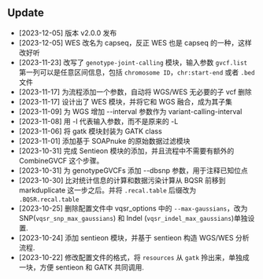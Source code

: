 ## Update


- [2023-12-05] 版本 v2.0.0 发布
- [2023-12-05] WES 改名为 capseq，反正 WES 也是 capseq 的一种，这样改好听
- [2023-11-23] 改写了 `genotype-joint-calling` 模块，输入参数 `gvcf.list` 第一列可以是任意区间信息，包括 `chromosome ID`，`chr:start-end` 或者 `.bed` 文件
- [2023-11-17] 为流程添加一个参数，自动将 WGS/WES 无必要的子 vcf 删除
- [2023-11-17] 设计出了 WES 模块，并将它和 WGS 融合，成为其子集
- [2023-11-09] 为 WGS 增加 --interval 参数作为 variant-calling-interval 
- [2023-11-08] 用 -I 代表输入参数，而不是原来的 -L
- [2023-11-06] 将 gatk 模块封装为 GATK class
- [2023-11-01] 添加基于 SOAPnuke 的原始数据过滤模块
- [2023-10-31] 完成 Sentieon 模块的添加，并且流程中不需要有额外的 CombineGVCF 这个步骤。
- [2023-10-31] 为 genotypeGVCFs 添加 --dbsnp 参数，用于注释已知位点
- [2023-10-30] 比对统计信息的计算和数据污染计算从 BQSR 前移到 markduplicate 这一步之后。并将 `.recal.table` 后缀改为 `.BQSR.recal.table`
- [2023-10-25] 删除配置文件中 vqsr_options 中的 `--max-gaussians`，改为 SNP(`vqsr_snp_max_gaussians`) 和 Indel (`vqsr_indel_max_gaussians`)单独设置.
- [2023-10-24] 添加 sentieon 模块，并基于 sentieon 构造 WGS/WES 分析流程.
- [2023-10-22] 修改配置文件的格式，将 `resources` 从 `gatk` 拎出来，单独成一块，方便 sentieon 和 GATK 共同调用.  
